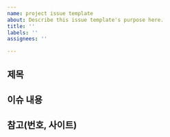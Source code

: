 ```yaml
---
name: project issue template
about: Describe this issue template's purpose here.
title: ''
labels: ''
assignees: ''

---
```


## 제목
>

## 이슈 내용
>

## 참고(번호, 사이트)
>
